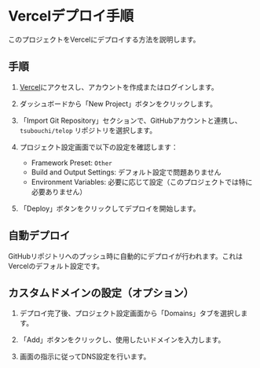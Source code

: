 # Vercelデプロイ手順

このプロジェクトをVercelにデプロイする方法を説明します。

## 手順

1. [Vercel](https://vercel.com/)にアクセスし、アカウントを作成またはログインします。

2. ダッシュボードから「New Project」ボタンをクリックします。

3. 「Import Git Repository」セクションで、GitHubアカウントと連携し、`tsubouchi/telop` リポジトリを選択します。

4. プロジェクト設定画面で以下の設定を確認します：
   - Framework Preset: `Other`
   - Build and Output Settings: デフォルト設定で問題ありません
   - Environment Variables: 必要に応じて設定（このプロジェクトでは特に必要ありません）

5. 「Deploy」ボタンをクリックしてデプロイを開始します。

## 自動デプロイ

GitHubリポジトリへのプッシュ時に自動的にデプロイが行われます。これはVercelのデフォルト設定です。

## カスタムドメインの設定（オプション）

1. デプロイ完了後、プロジェクト設定画面から「Domains」タブを選択します。

2. 「Add」ボタンをクリックし、使用したいドメインを入力します。

3. 画面の指示に従ってDNS設定を行います。 